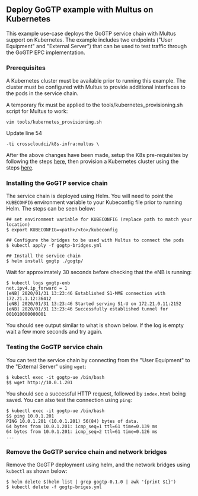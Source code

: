## Deploy GoGTP example with Multus on Kubernetes

This example use-case deploys the GoGTP service chain with Multus support on Kubernetes. The example includes two endpoints ("User Equipment" and "External Server") that can be used to test traffic through the GoGTP EPC implementation.

### Prerequisites
A Kubernetes cluster must be available prior to running this example. The cluster must be configured with Multus to provide additional interfaces to the pods in the service chain. 

A temporary fix must be applied to the tools/kubernetes_provisioning.sh script for Multus to work:
```
vim tools/kubernetes_provisioning.sh
```
Update line 54
```
-ti crosscloudci/k8s-infra:multus \
```

After the above changes have been made, setup the K8s pre-requisites by following the steps [here](https://github.com/cncf/cnf-testbed/tree/master/tools#pre-requisites), then provision a Kubernetes cluster using the steps [here](https://github.com/cncf/cnf-testbed/tree/master/tools#deploying-a-kubernetes-cluster-using-the-makefile--ci-tools).

### Installing the GoGTP service chain
The service chain is deployed using Helm. You will need to point the `KUBECONFIG` environment variable to your Kubeconfig file prior to running Helm. The steps can be seen below:
```
## set environment variable for KUBECONFIG (replace path to match your location)
$ export KUBECONFIG=<path>/<to>/kubeconfig

## Configure the bridges to be used with Multus to connect the pods
$ kubectl apply -f gogtp-bridges.yml

## Install the service chain
$ helm install gogtp ./gogtp/
```

Wait for approximately 30 seconds before checking that the eNB is running:
```
$ kubectl logs gogtp-enb
net.ipv4.ip_forward = 1
[eNB] 2020/01/31 13:23:46 Established S1-MME connection with 172.21.1.12:36412
[eNB] 2020/01/31 13:23:46 Started serving S1-U on 172.21.0.11:2152
[eNB] 2020/01/31 13:23:46 Successfully established tunnel for 001010000000001
```

You should see output similar to what is shown below. If the log is empty wait a few more seconds and try again.

### Testing the GoGTP service chain
You can test the service chain by connecting from the "User Equipment" to the "External Server" using `wget`:
```
$ kubectl exec -it gogtp-ue /bin/bash
$$ wget http://10.0.1.201
```

You should see a successful HTTP request, followed by `index.html` being saved. You can also test the connection using `ping`:
```
$ kubectl exec -it gogtp-ue /bin/bash
$$ ping 10.0.1.201
PING 10.0.1.201 (10.0.1.201) 56(84) bytes of data. 
64 bytes from 10.0.1.201: icmp_seq=1 ttl=61 time=0.139 ms
64 bytes from 10.0.1.201: icmp_seq=2 ttl=61 time=0.126 ms
...
```

### Remove the GoGTP service chain and network bridges
Remove the GoGTP deployment using helm, and the network bridges using `kubectl` as shown below:
```
$ helm delete $(helm list | grep gogtp-0.1.0 | awk '{print $1}')
$ kubectl delete -f gogtp-briges.yml
```

